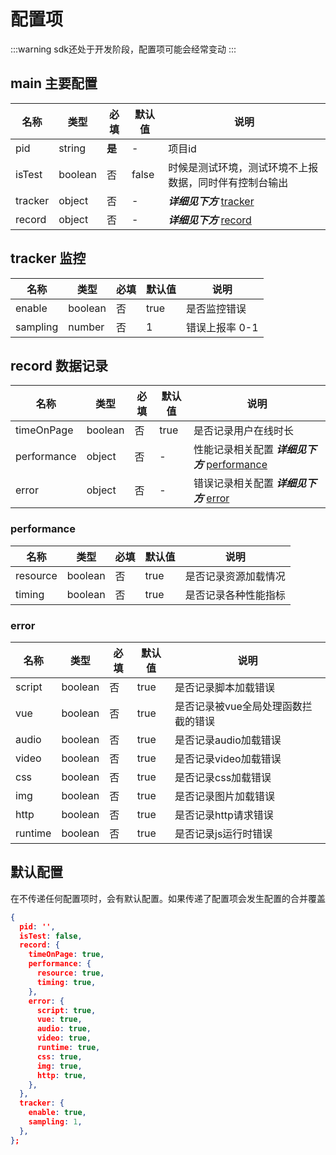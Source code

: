 # 配置项

:::warning
sdk还处于开发阶段，配置项可能会经常变动
:::

## main 主要配置
| 名称                | 类型                 | 必填   | 默认值    | 说明                          |
| ------------------- | -------------------- | ------ | --------- | ----------------------------- |
| pid                 | string               | **是** | -         | 项目id                      |
| isTest             | boolean               | 否     | false         | 时候是测试环境，测试环境不上报数据，同时伴有控制台输出            |
| tracker             | object               | 否     | -         | ***详细见下方***  [tracker](#tracker-监控)                    |
| record              | object               | 否     | -         | ***详细见下方*** [record](#record-数据记录)      |

## tracker 监控
| 名称                | 类型                 | 必填   | 默认值    | 说明                          |
| ------------------- | -------------------- | ------ | --------- | ----------------------------- |
| enable               | boolean               | 否     | true         | 是否监控错误                      |
| sampling             | number               | 否     | 1         | 错误上报率 0-1            |


## record 数据记录
| 名称                | 类型                 | 必填   | 默认值    | 说明                          |
| ------------------- | -------------------- | ------ | --------- | ----------------------------- |
| timeOnPage               | boolean               | 否     | true         | 是否记录用户在线时长       |
| performance             | object               | 否     | -        | 性能记录相关配置   ***详细见下方***   [performance](#performance)      |
| error             | object               | 否     | -        | 错误记录相关配置    ***详细见下方*** [error](#error)       |

### performance

| 名称                | 类型                 | 必填   | 默认值    | 说明                          |
| ------------------- | -------------------- | ------ | --------- | ----------------------------- |
| resource               | boolean               | 否     | true         | 是否记录资源加载情况   |
| timing               | boolean               | 否     | true         | 是否记录各种性能指标   |

### error

| 名称                | 类型                 | 必填   | 默认值    | 说明                          |
| ------------------- | -------------------- | ------ | --------- | ----------------------------- |
| script               | boolean               | 否     | true         | 是否记录脚本加载错误   |
| vue               | boolean               | 否     | true         | 是否记录被vue全局处理函数拦截的错误   |
| audio               | boolean               | 否     | true         | 是否记录audio加载错误   |
| video               | boolean               | 否     | true         | 是否记录video加载错误   |
| css               | boolean               | 否     | true         | 是否记录css加载错误   |
| img               | boolean               | 否     | true         | 是否记录图片加载错误   |
| http               | boolean               | 否     | true         | 是否记录http请求错误   |
| runtime               | boolean               | 否     | true         | 是否记录js运行时错误   |

## 默认配置
在不传递任何配置项时，会有默认配置。如果传递了配置项会发生配置的合并覆盖

```json
{
  pid: '',
  isTest: false,
  record: {
    timeOnPage: true,
    performance: {
      resource: true,
      timing: true,
    },
    error: {
      script: true,
      vue: true,
      audio: true,
      video: true,
      runtime: true,
      css: true,
      img: true,
      http: true,
    },
  },
  tracker: {
    enable: true,
    sampling: 1,
  },
};
```